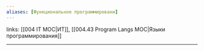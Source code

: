 ```yaml
---
aliases: [Функциональное программировани]
---
```

links: [[004 IT MOC|ИТ]], [[004.43 Program Langs MOC|Языки программирования]]

---

